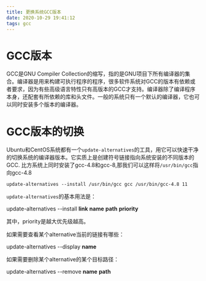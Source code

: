 ```yaml
---
title: 更换系统GCC版本
date: 2020-10-29 19:41:12
tags: gcc
---
```


# GCC版本
GCC是GNU Compiler Collection的缩写，指的是GNU项目下所有编译器的集合。编译器是用来构建可执行程序的程序，很多软件系统对GCC的版本有依赖或者要求，因为有些高级语言特性只有高版本的GCC才支持。编译器除了编译程序本身，还配套有所依赖的库和头文件。一般的系统只有一个默认的编译器，它也可以同时安装多个版本的编译器。

# GCC版本的切换
Ubuntu和CentOS系统都有一个`update-alternatives`的工具，用它可以快速干净的切换系统的编译器版本。它实质上是创建符号链接指向系统安装的不同版本的GCC. 比方系统上同时安装了gcc-4.8和gcc-8,那我们可以这样将`/usr/bin/gcc`指向gcc-4.8
```shell
update-alternatives --install /usr/bin/gcc gcc /usr/bin/gcc-4.8 11
```

`update-alternatives`的基本用法是：

update-alternatives --install __link__ __name__ __path__ __priority__

其中，priority是越大优先级越高。

如果需要查看某个alternative当前的链接有哪些：

update-alternatives --display __name__

如果需要删除某个alternative的某个目标路径：

update-alternatives --remove __name__ __path__
